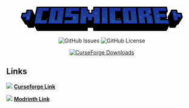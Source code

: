 
<p align="center"><img width=85% src="https://raw.githubusercontent.com/Starexify/Cosmicore/1.21/src/main/resources/cosmicore_logo.png?token=GHSAT0AAAAAACTBPAKN3YXSWJCRIDHMQOYSZVHL2QA"></p>

<p align="center">
  <img alt="GitHub Issues" src="https://img.shields.io/github/issues/Starexify/Cosmicore?style=for-the-badge&color=1B3193&link=https%3A%2F%2Fgithub.com%2FStarexify%2FCosmicore%2Fissues">
  <img alt="GitHub License" src="https://img.shields.io/github/license/Starexify/Cosmicore?style=for-the-badge&color=1B3193&link=https%3A%2F%2Fgithub.com%2FStarexify%2FCosmicore%2Fblob%2F1.21%2FLICENSE">
</p>
<p align="center"><a href="https://minecraft.curseforge.com/projects/cosmicore"><img alt="CurseForge Downloads" src="http://cf.way2muchnoise.eu/full_cosmicore_downloads.svg?badge_style=flat"></a></p>


## Links

[<img src=https://media.forgecdn.net/avatars/130/458/636460205549127215.png height=16>](https://www.curseforge.com/minecraft/mc-mods/cosmicore)
**[Curseforge Link](https://www.curseforge.com/minecraft/mc-mods/cosmicore)**

[<img src=https://modrinth.com/favicon.ico height=16>](https://modrinth.com/mod/cosmicore)
**[Modrinth Link](https://modrinth.com/mod/cosmicore)**
